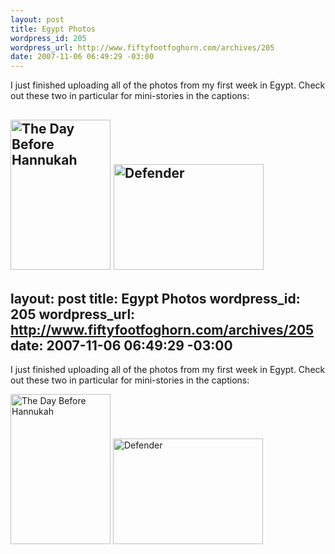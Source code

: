 ```yaml
--- 
layout: post
title: Egypt Photos
wordpress_id: 205
wordpress_url: http://www.fiftyfootfoghorn.com/archives/205
date: 2007-11-06 06:49:29 -03:00
---
```

I just finished uploading all of the photos from my first week in Egypt. Check out these two in particular for mini-stories in the captions:

<a href="http://flickr.com/photos/fiftyfeet/1878424568"><img src="http://farm3.static.flickr.com/2369/1878424568_2acbfe5142_m.jpg" width="160" height="240" alt="The Day Before Hannukah" border="0" /></a> <a href="http://flickr.com/photos/fiftyfeet/1877566377"><img src="http://farm3.static.flickr.com/2162/1877566377_9723213c5f_m.jpg" width="240" height="169" alt="Defender" border="0" /></a>
--- 
layout: post
title: Egypt Photos
wordpress_id: 205
wordpress_url: http://www.fiftyfootfoghorn.com/archives/205
date: 2007-11-06 06:49:29 -03:00
---
I just finished uploading all of the photos from my first week in Egypt. Check out these two in particular for mini-stories in the captions:

<a href="http://flickr.com/photos/fiftyfeet/1878424568"><img src="http://farm3.static.flickr.com/2369/1878424568_2acbfe5142_m.jpg" width="160" height="240" alt="The Day Before Hannukah" border="0" /></a> <a href="http://flickr.com/photos/fiftyfeet/1877566377"><img src="http://farm3.static.flickr.com/2162/1877566377_9723213c5f_m.jpg" width="240" height="169" alt="Defender" border="0" /></a>
